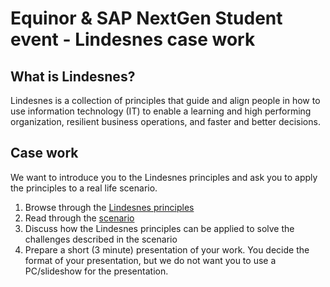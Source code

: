 # Equinor & SAP NextGen Student event - Lindesnes case work

## What is Lindesnes?

Lindesnes is a collection of principles that guide and align people in how to use information technology (IT) to enable a learning and high performing organization, resilient business operations, and faster and better decisions.


## Case work

We want to introduce you to the Lindesnes principles and ask you to apply the principles to a real life scenario. 

1. Browse through the [Lindesnes principles](Lindesnes%20-%20Principles.pdf)
2. Read through the [scenario](Lindesnes%20-%20Scenario.pdf) 
3. Discuss how the Lindesnes principles can be applied to solve the challenges described in the scenario
4. Prepare a short (3 minute) presentation of your work. You decide the format of your presentation, but we do not want you to use a PC/slideshow for the presentation.
